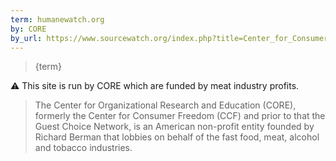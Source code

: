 ```yaml
---
term: humanewatch.org
by: CORE
by_url: https://www.sourcewatch.org/index.php?title=Center_for_Consumer_Freedom
---
```


> {term}

⚠️ This site is run by CORE which are funded by meat industry profits.

> The Center for Organizational Research and Education (CORE), formerly the Center for Consumer Freedom (CCF) and prior to that the Guest Choice Network, is an American non-profit entity founded by Richard Berman that lobbies on behalf of the fast food, meat, alcohol and tobacco industries.
